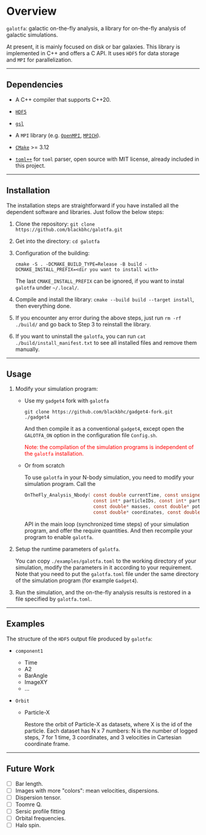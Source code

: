 # Overview

`galotfa`: galactic on-the-fly analysis, a library for on-the-fly analysis of
galactic simulations.

At present, it is mainly focused on disk or bar galaxies. This library is implemented in C++ and offers a C API. It uses `HDF5` for data storage and `MPI` for parallelization.

---

## Dependencies

- A C++ compiler that supports C++20.

- [`HDF5`](https://www.hdfgroup.org/solutions/hdf5/)

- [`gsl`](https://www.gnu.org/software/gsl/)

- A `MPI` library (e.g. [`OpenMPI`](https://www.open-mpi.org/), [`MPICH`](https://www.mpich.org/)).

- [`CMake`](https://cmake.org/) >= 3.12

- [`toml++`](https://marzer.github.io/tomlplusplus/#mainpage-example) for
  `toml` parser, open source with MIT license, already included in this project.

---

## Installation

The installation steps are straightforward if you have installed all the dependent software and libraries. Just follow the below steps:

1. Clone the repository: `git clone https://github.com/blackbhc/galotfa.git`
2. Get into the directory: `cd galotfa`
3. Configuration of the building:

   ```shell
   cmake -S . -DCMAKE_BUILD_TYPE=Release -B build -DCMAKE_INSTALL_PREFIX=<dir you want to install with>
   ```

   The last `CMAKE_INSTALL_PREFIX` can be ignored, if you want to instal `galotfa` under `~/.local/`.

4. Compile and install the library: `cmake --build build --target install`, then everything done.

5. If you encounter any error during the above steps, just run `rm -rf ./build/` and go back to Step 3 to reinstall the library.

6. If you want to uninstall the `galotfa`, you can run `cat ./build/install_manifest.txt` to see all installed files and remove them manually.

---

## Usage

1. Modify your simulation program:

   - Use my `gadget4` fork with `galotfa`

     `git clone https://github.com/blackbhc/gadget4-fork.git ./gadget4`

     And then compile it as a conventional `gadget4`, except open the `GALOTFA_ON` option in
     the configuration file `Config.sh`.

     <font color="red">Note: the compilation of the simulation programs is independent
     of the `galotfa` installation.</font>

   - Or from scratch

     To use `galotfa` in your N-body simulation, you need to modify your simulation program.
     Call the

     ```C
     OnTheFly_Analysis_Nbody( const double currentTime, const unsigned particleNumber,
                              const int* particleIDs, const int* particleTypes,
                              const double* masses, const double* potentials,
                              const double* coordinates, const double* velocities )
     ```

     API in the main loop (synchronized time steps) of your simulation program, and offer the
     require quantities. And then recompile your program to enable `galotfa`.

2. Setup the runtime parameters of `galotfa`.

   You can copy `./examples/galotfa.toml` to the working directory of your simulation, modify
   the parameters in it according to your requirement.
   Note that you need to put the `galotfa.toml` file under the same directory of the
   simulation program (for example `Gadget4`).

3. Run the simulation, and the on-the-fly analysis results is restored in a file specified
   by `galotfa.toml`.

---

## Examples

The structure of the `HDF5` output file produced by `galotfa`:

- `component1`

  - Time
  - A2
  - BarAngle
  - ImageXY
  - ...

- `Orbit`

  - Particle-X

    Restore the orbit of Particle-X as datasets, where X is the id of the particle. Each
    dataset has N x 7 numbers: N is the number of logged steps, 7 for 1 time, 3 coordinates,
    and 3 velocities in Cartesian coordinate frame.

---

## Future Work

- [ ] Bar length.
- [ ] Images with more "colors": mean velocities, dispersions.
- [ ] Dispersion tensor.
- [ ] Toomre Q.
- [ ] Sersic profile fitting
- [ ] Orbital frequencies.
- [ ] Halo spin.

